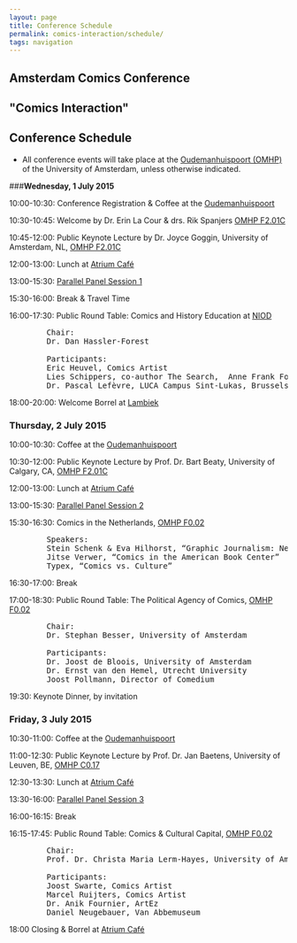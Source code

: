 ```yaml
---
layout: page
title: Conference Schedule
permalink: comics-interaction/schedule/
tags: navigation
---
```


## Amsterdam Comics Conference

## "Comics Interaction"

## Conference Schedule

* All conference events will take place at the [Oudemanhuispoort (OMHP)](/locations) of the University of Amsterdam, unless otherwise indicated.

###__Wednesday, 1 July 2015__
  	
10:00-10:30: Conference Registration & Coffee at the [Oudemanhuispoort](/locations)

10:30-10:45: Welcome by Dr. Erin La Cour & drs. Rik Spanjers [OMHP F2.01C](/locations)

10:45-12:00: Public Keynote Lecture by Dr. Joyce Goggin, University of Amsterdam, NL, [OMHP F2.01C](/locations)

12:00-13:00: Lunch at [Atrium Café](/locations)

13:00-15:30: [Parallel Panel Session 1](/sessions/#s1)

15:30-16:00: Break & Travel Time

16:00-17:30: Public Round Table: Comics and History Education at [NIOD](/locations)

<pre>
		Chair: 
		Dr. Dan Hassler-Forest

		Participants: 
		Eric Heuvel, Comics Artist  
		Lies Schippers, co-author The Search,  Anne Frank Foundation  
		Dr. Pascal Lefèvre, LUCA Campus Sint-Lukas, Brussels  
</pre>

18:00-20:00: Welcome Borrel at [Lambiek](/locations)
 


### __Thursday, 2 July 2015__

10:00-10:30: Coffee at the [Oudemanhuispoort](/locations)

10:30-12:00: Public Keynote Lecture by Prof. Dr. Bart Beaty, University of Calgary, CA, [OMHP F2.01C](/locations)

12:00-13:00: Lunch at [Atrium Café](/locations)

13:00-15:30: [Parallel Panel Session 2](/sessions/#s2)

15:30-16:30: Comics in the Netherlands, [OMHP F0.02](/locations)

<pre>
		Speakers:
		Stein Schenk & Eva Hilhorst, “Graphic Journalism: News beyond Words”
		Jitse Verwer, “Comics in the American Book Center”
		Typex, “Comics vs. Culture”
</pre>

16:30-17:00: Break

17:00-18:30: Public Round Table: The Political Agency of Comics, [OMHP F0.02](/locations)

<pre>
		Chair: 
		Dr. Stephan Besser, University of Amsterdam

		Participants: 
		Dr. Joost de Bloois, University of Amsterdam
		Dr. Ernst van den Hemel, Utrecht University
		Joost Pollmann, Director of Comedium      
</pre>

19:30: Keynote Dinner, by invitation
 

### __Friday, 3 July 2015__

10:30-11:00: Coffee at the [Oudemanhuispoort](/locations)

11:00-12:30: Public Keynote Lecture by Prof. Dr. Jan Baetens, University of Leuven, BE, [OMHP C0.17](/locations)

12:30-13:30: Lunch at [Atrium Café](/locations)

13:30-16:00: [Parallel Panel Session 3](/sessions/#s3)

16:00-16:15: Break

16:15-17:45: Public Round Table: Comics & Cultural Capital, [OMHP F0.02](/locations)

<pre>
		Chair: 
		Prof. Dr. Christa Maria Lerm-Hayes, University of Amsterdam

		Participants: 
		Joost Swarte, Comics Artist
		Marcel Ruijters, Comics Artist
		Dr. Anik Fournier, ArtEz
		Daniel Neugebauer, Van Abbemuseum
</pre>

18:00 		Closing & Borrel at [Atrium Café](/locations)